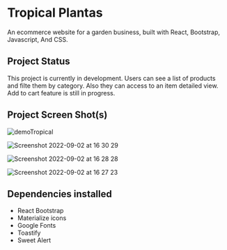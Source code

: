 # Tropical Plantas

An ecommerce website for a garden business, built with React, Bootstrap, Javascript, And CSS.

## Project Status


This project is currently in development. Users can see a list of products and filte them by category. Also they can access to an item detailed view. Add to cart feature is still in progress.

## Project Screen Shot(s)

![demoTropical](https://user-images.githubusercontent.com/85125239/192161431-618359be-c6ad-4e57-837b-4898383eac52.gif)

![Screenshot 2022-09-02 at 16 30 29](https://user-images.githubusercontent.com/85125239/188224284-34b80f11-518b-4b09-9c2f-3ea5c7c7767b.png)

![Screenshot 2022-09-02 at 16 28 28](https://user-images.githubusercontent.com/85125239/188224099-6f4d6732-d628-46d5-8697-f2236dfd5bc3.png)

![Screenshot 2022-09-02 at 16 27 23](https://user-images.githubusercontent.com/85125239/188224154-d087efda-a1e1-41e0-8057-f5e638bd0601.png)


## Dependencies installed

* React Bootstrap
* Materialize icons
* Google Fonts
* Toastify
* Sweet Alert
